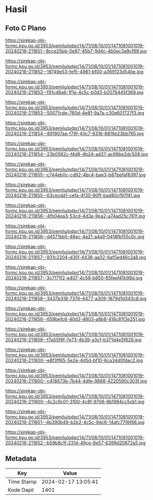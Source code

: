 # Hasil

## Foto C Plano

https://sirekap-obj-formc.kpu.go.id/3953/pemilu/pdpr/14/71/08/10/01/1471081001019-20240216-211851--8cce25bb-0e87-45b7-9d4c-4b0ec3a9cf69.jpg

https://sirekap-obj-formc.kpu.go.id/3953/pemilu/pdpr/14/71/08/10/01/1471081001019-20240216-211852--19749e53-fef5-4981-bf00-a369123d54be.jpg

https://sirekap-obj-formc.kpu.go.id/3953/pemilu/pdpr/14/71/08/10/01/1471081001019-20240216-211853--f91cd6a6-1f1e-4c5c-b0d3-b2076445f369.jpg

https://sirekap-obj-formc.kpu.go.id/3953/pemilu/pdpr/14/71/08/10/01/1471081001019-20240216-211853--50071cde-760d-4e81-9a7a-c30e601727f3.jpg

https://sirekap-obj-formc.kpu.go.id/3953/pemilu/pdpr/14/71/08/10/01/1471081001019-20240216-211854--891907aa-f79f-40c7-8316-6819e23bb765.jpg

https://sirekap-obj-formc.kpu.go.id/3953/pemilu/pdpr/14/71/08/10/01/1471081001019-20240216-211854--23b0562c-f4d6-4b24-ad37-ac69be2dc508.jpg

https://sirekap-obj-formc.kpu.go.id/3953/pemilu/pdpr/14/71/08/10/01/1471081001019-20240216-211855--c744eb0c-cd92-4bc4-bae3-b87befaf8397.jpg

https://sirekap-obj-formc.kpu.go.id/3953/pemilu/pdpr/14/71/08/10/01/1471081001019-20240216-211855--63cecdd1-cefa-4f30-90ff-bad80cf97f41.jpg

https://sirekap-obj-formc.kpu.go.id/3953/pemilu/pdpr/14/71/08/10/01/1471081001019-20240216-211856--4fb04ea3-53cd-4d3a-9ea2-a74ad25c761f.jpg

https://sirekap-obj-formc.kpu.go.id/3953/pemilu/pdpr/14/71/08/10/01/1471081001019-20240216-211856--d4571bb5-48ec-4a21-a4a9-0418fb155c0c.jpg

https://sirekap-obj-formc.kpu.go.id/3953/pemilu/pdpr/14/71/08/10/01/1471081001019-20240216-211857--931c2204-d35f-4438-aa32-6af5ed46c2a8.jpg

https://sirekap-obj-formc.kpu.go.id/3953/pemilu/pdpr/14/71/08/10/01/1471081001019-20240216-211857--3c7171f2-e407-4c59-b650-65feef41b99d.jpg

https://sirekap-obj-formc.kpu.go.id/3953/pemilu/pdpr/14/71/08/10/01/1471081001019-20240216-211858--3437b318-7376-4477-a309-1879d1d343c8.jpg

https://sirekap-obj-formc.kpu.go.id/3953/pemilu/pdpr/14/71/08/10/01/1471081001019-20240216-211858--659befc6-40d3-4803-a8b8-418c81f3e251.jpg

https://sirekap-obj-formc.kpu.go.id/3953/pemilu/pdpr/14/71/08/10/01/1471081001019-20240216-211859--f7a55f9f-7e73-4b39-a3cf-b371d4e5f626.jpg

https://sirekap-obj-formc.kpu.go.id/3953/pemilu/pdpr/14/71/08/10/01/1471081001019-20240216-211900--e8f3ff65-5e2e-4d5d-bf10-6ca34d0fdac2.jpg

https://sirekap-obj-formc.kpu.go.id/3953/pemilu/pdpr/14/71/08/10/01/1471081001019-20240216-211900--c418873b-7b44-4dfe-9868-4220590c303f.jpg

https://sirekap-obj-formc.kpu.go.id/3953/pemilu/pdpr/14/71/08/10/01/1471081001019-20240216-211900--4c2c9c01-3100-4c8f-9706-8b1984cc5cb1.jpg

https://sirekap-obj-formc.kpu.go.id/3953/pemilu/pdpr/14/71/08/10/01/1471081001019-20240216-211901--4b390b49-b2b2-4c5c-9dc6-14afc77f6f66.jpg

https://sirekap-obj-formc.kpu.go.id/3953/pemilu/pdpr/14/71/08/10/01/1471081001019-20240216-211852--b59b8c1f-231d-49ce-9e57-6399d20672a5.jpg


## Metadata

| Key        | Value               |
| ---------- | ------------------- |
| Time Stamp | 2024-02-17 13:05:41 |
| Kode Dapil | 1401                |




